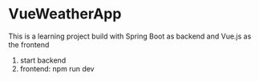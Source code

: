 # VueWeatherApp

This is a learning project build with Spring Boot as backend and Vue.js as the frontend

1. start backend
2. frontend: npm run dev
